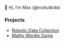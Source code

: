 👋 Hi, I’m Max (@mzkulbida)

### Projects
- [Robotic Data Collection](https://www.github.com/mzkulbida/robotic_data_collection) 
- [Mathy Wordle Game](https://github.com/mzkulbida/function_wordle_game)

<!---
mzkulbida/mzkulbida is a ✨ special ✨ repository because its `README.md` (this file) appears on your GitHub profile.
You can click the Preview link to take a look at your changes.
--->

